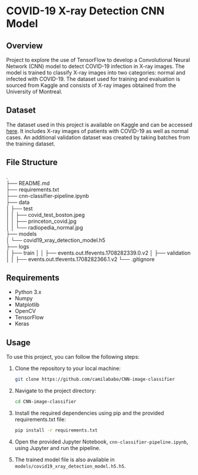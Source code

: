 # COVID-19 X-ray Detection CNN Model

## Overview

Project to explore the use of TensorFlow to develop a Convolutional Neural Network (CNN) model to detect COVID-19 infection in X-ray images. The model is trained to classify X-ray images into two categories: normal and infected with COVID-19. The dataset used for training and evaluation is sourced from Kaggle and consists of X-ray images obtained from the University of Montreal.

## Dataset

The dataset used in this project is available on Kaggle and can be accessed [here](https://www.kaggle.com/datasets/pranavraikokte/covid19-image-dataset?resource=download). It includes X-ray images of patients with COVID-19 as well as normal cases.
An additional validation dataset was created by taking batches from the training dataset.

## File Structure

.  
├── README.md  
├── requirements.txt  
├── cnn-classifier-pipeline.ipynb  
├── data  
│ ├── test  
│ │ ├── covid_test_boston.jpeg  
│ │ ├── princeton_covid.jpg  
│ │ └── radiopedia_normal.jpg  
├── models  
│ └── covid19_xray_detection_model.h5  
├── logs  
│ ├── train 
│ │ ├── events.out.tfevents.1708282339.0.v2
│ ├── validation  
│ │ ├── events.out.tfevents.1708282366.1.v2
└── .gitignore

## Requirements

- Python 3.x
- Numpy
- Matplotlib
- OpenCV
- TensorFlow
- Keras

## Usage

To use this project, you can follow the following steps:

1. Clone the repository to your local machine:

    ```bash
    git clone https://github.com/camilababo/CNN-image-classifier
    ```

2. Navigate to the project directory:

    ```bash
    cd CNN-image-classifier
    ```

3. Install the required dependencies using pip and the provided requirements.txt file:

    ```bash
    pip install -r requirements.txt
    ```

4. Open the provided Jupyter Notebook, `cnn-classifier-pipeline.ipynb`, using Jupyter and run the pipeline.


5. The trained model file is also available in `models/covid19_xray_detection_model.h5.h5`.

